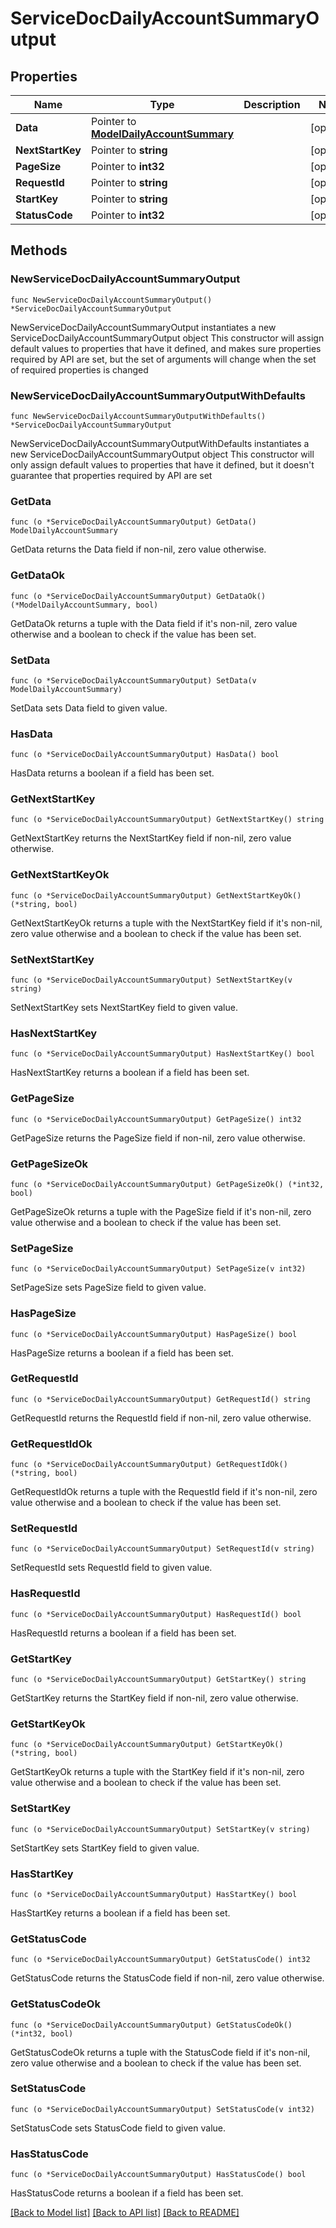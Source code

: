 # ServiceDocDailyAccountSummaryOutput

## Properties

Name | Type | Description | Notes
------------ | ------------- | ------------- | -------------
**Data** | Pointer to [**ModelDailyAccountSummary**](ModelDailyAccountSummary.md) |  | [optional] 
**NextStartKey** | Pointer to **string** |  | [optional] 
**PageSize** | Pointer to **int32** |  | [optional] 
**RequestId** | Pointer to **string** |  | [optional] 
**StartKey** | Pointer to **string** |  | [optional] 
**StatusCode** | Pointer to **int32** |  | [optional] 

## Methods

### NewServiceDocDailyAccountSummaryOutput

`func NewServiceDocDailyAccountSummaryOutput() *ServiceDocDailyAccountSummaryOutput`

NewServiceDocDailyAccountSummaryOutput instantiates a new ServiceDocDailyAccountSummaryOutput object
This constructor will assign default values to properties that have it defined,
and makes sure properties required by API are set, but the set of arguments
will change when the set of required properties is changed

### NewServiceDocDailyAccountSummaryOutputWithDefaults

`func NewServiceDocDailyAccountSummaryOutputWithDefaults() *ServiceDocDailyAccountSummaryOutput`

NewServiceDocDailyAccountSummaryOutputWithDefaults instantiates a new ServiceDocDailyAccountSummaryOutput object
This constructor will only assign default values to properties that have it defined,
but it doesn't guarantee that properties required by API are set

### GetData

`func (o *ServiceDocDailyAccountSummaryOutput) GetData() ModelDailyAccountSummary`

GetData returns the Data field if non-nil, zero value otherwise.

### GetDataOk

`func (o *ServiceDocDailyAccountSummaryOutput) GetDataOk() (*ModelDailyAccountSummary, bool)`

GetDataOk returns a tuple with the Data field if it's non-nil, zero value otherwise
and a boolean to check if the value has been set.

### SetData

`func (o *ServiceDocDailyAccountSummaryOutput) SetData(v ModelDailyAccountSummary)`

SetData sets Data field to given value.

### HasData

`func (o *ServiceDocDailyAccountSummaryOutput) HasData() bool`

HasData returns a boolean if a field has been set.

### GetNextStartKey

`func (o *ServiceDocDailyAccountSummaryOutput) GetNextStartKey() string`

GetNextStartKey returns the NextStartKey field if non-nil, zero value otherwise.

### GetNextStartKeyOk

`func (o *ServiceDocDailyAccountSummaryOutput) GetNextStartKeyOk() (*string, bool)`

GetNextStartKeyOk returns a tuple with the NextStartKey field if it's non-nil, zero value otherwise
and a boolean to check if the value has been set.

### SetNextStartKey

`func (o *ServiceDocDailyAccountSummaryOutput) SetNextStartKey(v string)`

SetNextStartKey sets NextStartKey field to given value.

### HasNextStartKey

`func (o *ServiceDocDailyAccountSummaryOutput) HasNextStartKey() bool`

HasNextStartKey returns a boolean if a field has been set.

### GetPageSize

`func (o *ServiceDocDailyAccountSummaryOutput) GetPageSize() int32`

GetPageSize returns the PageSize field if non-nil, zero value otherwise.

### GetPageSizeOk

`func (o *ServiceDocDailyAccountSummaryOutput) GetPageSizeOk() (*int32, bool)`

GetPageSizeOk returns a tuple with the PageSize field if it's non-nil, zero value otherwise
and a boolean to check if the value has been set.

### SetPageSize

`func (o *ServiceDocDailyAccountSummaryOutput) SetPageSize(v int32)`

SetPageSize sets PageSize field to given value.

### HasPageSize

`func (o *ServiceDocDailyAccountSummaryOutput) HasPageSize() bool`

HasPageSize returns a boolean if a field has been set.

### GetRequestId

`func (o *ServiceDocDailyAccountSummaryOutput) GetRequestId() string`

GetRequestId returns the RequestId field if non-nil, zero value otherwise.

### GetRequestIdOk

`func (o *ServiceDocDailyAccountSummaryOutput) GetRequestIdOk() (*string, bool)`

GetRequestIdOk returns a tuple with the RequestId field if it's non-nil, zero value otherwise
and a boolean to check if the value has been set.

### SetRequestId

`func (o *ServiceDocDailyAccountSummaryOutput) SetRequestId(v string)`

SetRequestId sets RequestId field to given value.

### HasRequestId

`func (o *ServiceDocDailyAccountSummaryOutput) HasRequestId() bool`

HasRequestId returns a boolean if a field has been set.

### GetStartKey

`func (o *ServiceDocDailyAccountSummaryOutput) GetStartKey() string`

GetStartKey returns the StartKey field if non-nil, zero value otherwise.

### GetStartKeyOk

`func (o *ServiceDocDailyAccountSummaryOutput) GetStartKeyOk() (*string, bool)`

GetStartKeyOk returns a tuple with the StartKey field if it's non-nil, zero value otherwise
and a boolean to check if the value has been set.

### SetStartKey

`func (o *ServiceDocDailyAccountSummaryOutput) SetStartKey(v string)`

SetStartKey sets StartKey field to given value.

### HasStartKey

`func (o *ServiceDocDailyAccountSummaryOutput) HasStartKey() bool`

HasStartKey returns a boolean if a field has been set.

### GetStatusCode

`func (o *ServiceDocDailyAccountSummaryOutput) GetStatusCode() int32`

GetStatusCode returns the StatusCode field if non-nil, zero value otherwise.

### GetStatusCodeOk

`func (o *ServiceDocDailyAccountSummaryOutput) GetStatusCodeOk() (*int32, bool)`

GetStatusCodeOk returns a tuple with the StatusCode field if it's non-nil, zero value otherwise
and a boolean to check if the value has been set.

### SetStatusCode

`func (o *ServiceDocDailyAccountSummaryOutput) SetStatusCode(v int32)`

SetStatusCode sets StatusCode field to given value.

### HasStatusCode

`func (o *ServiceDocDailyAccountSummaryOutput) HasStatusCode() bool`

HasStatusCode returns a boolean if a field has been set.


[[Back to Model list]](../README.md#documentation-for-models) [[Back to API list]](../README.md#documentation-for-api-endpoints) [[Back to README]](../README.md)


